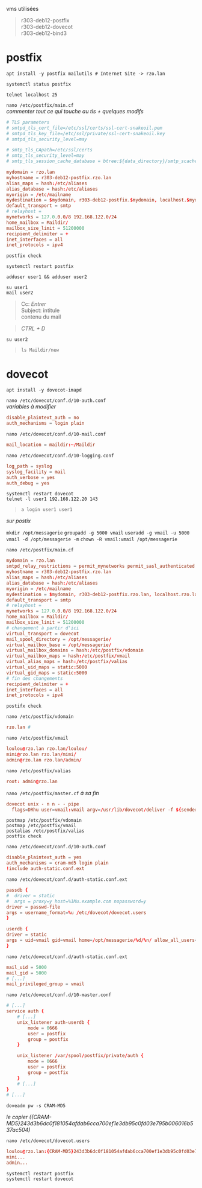 vms utilisées
> r303-deb12-postfix  
r303-deb12-dovecot  
r303-deb12-bind3

# postfix
`apt install -y postfix mailutils # Internet Site -> rzo.lan`  

`systemctl status postfix`  

`telnet localhost 25`  

`nano /etc/postfix/main.cf`  
*commenter tout ce qui touche au tls + quelques modifs*
```conf
# TLS parameters
# smtpd_tls_cert_file=/etc/ssl/certs/ssl-cert-snakeoil.pem
# smtpd_tls_key_file=/etc/ssl/private/ssl-cert-snakeoil.key
# smtpd_tls_security_level=may

# smtp_tls_CApath=/etc/ssl/certs
# smtp_tls_security_level=may
# smtp_tls_session_cache_database = btree:${data_directory}/smtp_scache

mydomain = rzo.lan
myhostname = r303-deb12-postfix.rzo.lan
alias_maps = hash:/etc/aliases
alias_database = hash:/etc/aliases
myorigin = /etc/mailname
mydestination = $mydomain, r303-deb12-postfix.$mydomain, localhost.$mydomain, localhost
default_transport = smtp
# relayhost =
mynetworks = 127.0.0.0/8 192.168.122.0/24
home_mailbox = Maildir/
mailbox_size_limit = 51200000
recipient_delimiter = +
inet_interfaces = all
inet_protocols = ipv4
```
`postfix check`

`systemctl restart postfix`

`adduser user1 && adduser user2`

`su user1`  
`mail user2`  
> Cc: *Entrer*  
Subject: intitule  
contenu du mail  

>*CTRL + D*

`su user2`
> `ls Maildir/new`
# dovecot

`apt install -y dovecot-imapd`  

`nano /etc/dovecot/conf.d/10-auth.conf`  
*variables à modifier*
```conf
disable_plaintext_auth = no
auth_mechanisms = login plain
```
`nano /etc/dovecot/conf.d/10-mail.conf`
```conf
mail_location = maildir:~/Maildir
```
`nano /etc/dovecot/conf.d/10-logging.conf`
```conf
log_path = syslog
syslog_facility = mail
auth_verbose = yes
auth_debug = yes
```
`systemctl restart dovecot`  
`telnet -l user1 192.168.122.20 143`
> `a login user1 user1`  

<!-- > Trying 192.168.122.20...  
telnet: Unable to connect to remote host: Connection refused

`systemctl enable --now nftables`

`iptables -A INPUT -p tcp -s 192.168.122.21 --dport 143 -j ACCEPT` -->

*sur postix*

`mkdir /opt/messagerie`
`groupadd -g 5000 vmail`
`useradd -g vmail -u 5000 vmail -d /opt/messagerie -m`
`chown -R vmail:vmail /opt/messagerie`

`nano /etc/postfix/main.cf`
```conf
mydomain = rzo.lan
smtpd_relay_restrictions = permit_mynetworks permit_sasl_authenticated de>
myhostname = r303-deb12-postfix.rzo.lan
alias_maps = hash:/etc/aliases
alias_database = hash:/etc/aliases
myorigin = /etc/mailname
mydestination = $mydomain, r303-deb12-postfix.rzo.lan, localhost.rzo.lan,>
default_transport = smtp
# relayhost = 
mynetworks = 127.0.0.0/8 192.168.122.0/24
home_mailbox = Maildir/
mailbox_size_limit = 51200000
# changement à partir d'ici
virtual_transport = dovecot
mail_spool_directory = /opt/messagerie/
virtual_mailbox_base = /opt/messagerie/
virtual_mailbox_domains = hash:/etc/postfix/vdomain
virtual_mailbox_maps = hash:/etc/postfix/vmail
virtual_alias_maps = hash:/etc/postfix/valias
virtual_uid_maps = static:5000
virtual_gid_maps = static:5000
# fin des changements
recipient_delimiter = +
inet_interfaces = all
inet_protocols = ipv4
```
`postifx check`

`nano /etc/postfix/vdomain`
```conf
rzo.lan #
```
`nano /etc/postfix/vmail`
```conf
loulou@rzo.lan rzo.lan/loulou/
mimi@rzo.lan rzo.lan/mimi/
admin@rzo.lan rzo.lan/admin/
```
`nano /etc/postfix/valias`
```conf
root: admin@rzo.lan
```

`nano /etc/postfix/master.cf`
*à sa fin*
```conf
dovecot unix - n n - - pipe
  flags=DRhu user=vmail:vmail argv=/usr/lib/dovecot/deliver -f ${sender} -d ${recipient}
```

`postmap /etc/postfix/vdomain`  
`postmap /etc/postfix/vmail`  
`postalias /etc/postfix/valias`  
`postfix check`  

`nano /etc/dovecot/conf.d/10-auth.conf`
```conf
disable_plaintext_auth = yes
auth_mechanisms = cram-md5 login plain
!include auth-static.conf.ext
```
`nano /etc/dovecot/conf.d/auth-static.conf.ext`
```conf
passdb {
#  driver = static
#  args = proxy=y host=%1Mu.example.com nopassword=y
driver = passwd-file
args = username_format=%u /etc/dovecot/dovecot.users
}

userdb {
driver = static
args = uid=vmail gid=vmail home=/opt/messagerie/%d/%n/ allow_all_users=yes
}
```
`nano /etc/dovecot/conf.d/auth-static.conf.ext`
```conf
mail_uid = 5000
mail_gid = 5000
# [...]
mail_privileged_group = vmail
```
`nano /etc/dovecot/conf.d/10-master.conf`
```conf
# [...]
service auth {
    # [...]
    unix_listener auth-userdb {
        mode = 0666
        user = postfix
        group = postfix
    }

    unix_listener /var/spool/postfix/private/auth {
        mode = 0666
        user = postfix
        group = postfix
    }
    # [...]
}
# [...]
```
`doveadm pw -s CRAM-MD5`

*le copier ({CRAM-MD5}243d3b6dc0f181054afdab6cca700ef1e3db95c0fd03e795b006016b537ac504)*

`nano /etc/dovecot/dovecot.users`
```conf
loulou@rzo.lan:{CRAM-MD5}243d3b6dc0f181054afdab6cca700ef1e3db95c0fd03e795b006016b537ac504
mimi...
admin...
```
`systemctl restart postfix`  
`systemctl restart dovecot`